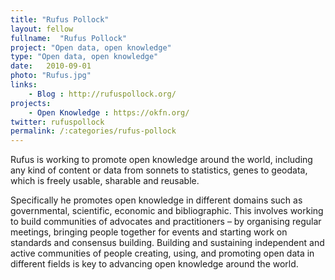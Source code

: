 ```yaml
---
title: "Rufus Pollock"
layout: fellow
fullname:  "Rufus Pollock"
project: "Open data, open knowledge"
type: "Open data, open knowledge"
date:   2010-09-01
photo: "Rufus.jpg"
links:
    - Blog : http://rufuspollock.org/
projects:
    - Open Knowledge : https://okfn.org/
twitter: rufuspollock
permalink: /:categories/rufus-pollock
---
```

Rufus is working to promote open knowledge around the world, including any kind of content or data from sonnets to statistics, genes to geodata, which is freely usable, sharable and reusable.

Specifically he promotes open knowledge in different domains such as governmental, scientific, economic and bibliographic. This involves working to build communities of advocates and practitioners – by organising regular meetings, bringing people together for events and starting work on standards and consensus building. Building and sustaining independent and active communities of people creating, using, and promoting open data in different fields is key to advancing open knowledge around the world.
